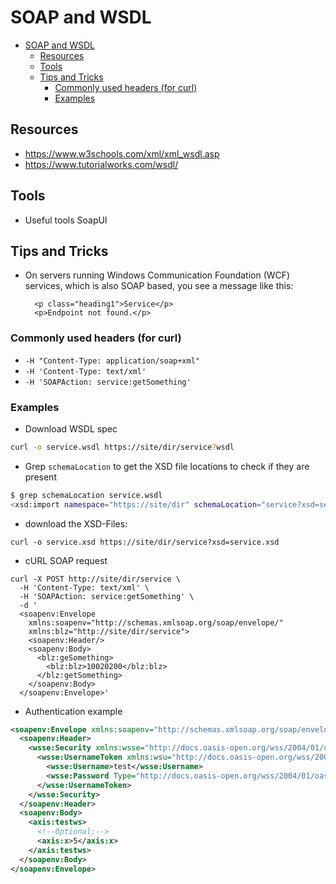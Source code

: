 # SOAP and WSDL
- [SOAP and WSDL](#soap-and-wsdl)
  - [Resources](#resources)
  - [Tools](#tools)
  - [Tips and Tricks](#tips-and-tricks)
    - [Commonly used headers (for curl)](#commonly-used-headers-for-curl)
    - [Examples](#examples)

## Resources
* https://www.w3schools.com/xml/xml_wsdl.asp
* https://www.tutorialworks.com/wsdl/

## Tools
* Useful tools SoapUI

## Tips and Tricks
* On servers running Windows Communication Foundation (WCF) services, which is also SOAP based, you see a message like this:
  ```
    <p class="heading1">Service</p>
    <p>Endpoint not found.</p>
  ```


### Commonly used headers (for curl)
* `-H "Content-Type: application/soap+xml"`
* `-H 'Content-Type: text/xml'`
* `-H 'SOAPAction: service:getSomething'`

### Examples
* Download WSDL spec
```sh
curl -o service.wsdl https://site/dir/service?wsdl
```

* Grep `schemaLocation` to get the XSD file locations to check if they are present
```sh
$ grep schemaLocation service.wsdl
<xsd:import namespace="https://site/dir" schemaLocation="service?xsd=service.xsd"/>
```

* download the XSD-Files:
```
curl -o service.xsd https://site/dir/service?xsd=service.xsd
```

* cURL SOAP request
```
curl -X POST http://site/dir/service \
  -H 'Content-Type: text/xml' \
  -H 'SOAPAction: service:getSomething' \
  -d '
  <soapenv:Envelope
    xmlns:soapenv="http://schemas.xmlsoap.org/soap/envelope/"
    xmlns:blz="http://site/dir/service">
    <soapenv:Header/>
    <soapenv:Body>
      <blz:geSomething>
        <blz:blz>10020200</blz:blz>
      </blz:getSomething>
    </soapenv:Body>
  </soapenv:Envelope>'
```

* Authentication example
```xml
<soapenv:Envelope xmlns:soapenv="http://schemas.xmlsoap.org/soap/envelope/" xmlns:axis="http://axis2wstest">
  <soapenv:Header>
    <wsse:Security xmlns:wsse="http://docs.oasis-open.org/wss/2004/01/oasis-200401-wss-wssecurity-secext-1.0.xsd" soapenv:mustUnderstand="1">
      <wsse:UsernameToken xmlns:wsu="http://docs.oasis-open.org/wss/2004/01/oasis-200401-wss-wssecurity-utility-1.0.xsd" wsu:Id="123">
        <wsse:Username>test</wsse:Username>
        <wsse:Password Type="http://docs.oasis-open.org/wss/2004/01/oasis-200401-wss-username-token-profile-1.0#PasswordText">pass</wsse:Password>
      </wsse:UsernameToken>
    </wsse:Security>
  </soapenv:Header>
  <soapenv:Body>
    <axis:testws>
      <!--Optional:-->
      <axis:x>5</axis:x>
    </axis:testws>
  </soapenv:Body>
</soapenv:Envelope>
```
